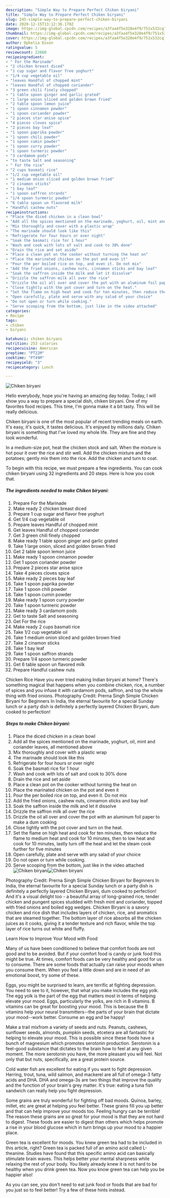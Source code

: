 ```yaml
---
description: "Simple Way to Prepare Perfect Chiken biryani"
title: "Simple Way to Prepare Perfect Chiken biryani"
slug: 245-simple-way-to-prepare-perfect-chiken-biryani
date: 2020-12-15T13:12:36.170Z
image: https://img-global.cpcdn.com/recipes/a3faa4f5e328e4f9/751x532cq70/chiken-biryani-recipe-main-photo.jpg
thumbnail: https://img-global.cpcdn.com/recipes/a3faa4f5e328e4f9/751x532cq70/chiken-biryani-recipe-main-photo.jpg
cover: https://img-global.cpcdn.com/recipes/a3faa4f5e328e4f9/751x532cq70/chiken-biryani-recipe-main-photo.jpg
author: Ophelia Dixon
ratingvalue: 5
reviewcount: 22660
recipeingredient:
- " For the Marinade"
- "2 chicken breast diced"
- "1 cup sugar and flavor free yoghurt"
- "1/4 cup vegetable oil"
- "leaves Handful of chopped mint"
- "leaves Handful of chopped coriander"
- "3 green chili finely chopped"
- "1 table spoon ginger and garlic grated"
- "1 large onion sliced and golden brown fried"
- "2 table spoon lemon juice"
- "1 spoon cinnamon powder"
- "1 spoon coriander powder"
- "2 pieces star anise spice"
- "4 pieces cloves spice"
- "2 pieces bay leaf"
- "1 spoon paprika powder"
- "1 spoon chili powder"
- "1 spoon cumin powder"
- "1 spoon curry powder"
- "1 spoon turmeric powder"
- "3 cardamom pods"
- "to taste Salt and seasoning"
- " For the rice"
- "2 cups basmati rice"
- "1/2 cup vegetable oil"
- "1 medium onion sliced and golden brown fried"
- "2 cinamon sticks"
- "1 bay leaf"
- "1 spoon saffron strands"
- "1/4 spoon turmeric powder"
- "6 table spoon un flavored milk"
- "Handful cashew nuts"
recipeinstructions:
- "Place the diced chicken in a clean bowl"
- "Add all the spices mentioned on the marinade, yoghurt, oil, mint and coriander leaves, all mentioned above"
- "Mix thoroughly and cover with a plastic wrap"
- "The marinade should look like this"
- "Refrigerate for four hours or over night"
- "Soak the basmati rice for 1 hour"
- "Wash and cook with lots of salt and cook to 30% done"
- "Drain the rice and set aside"
- "Place a clean pot on the cooker without turning the heat on"
- "Place the marinated chicken on the pot and even it"
- "Pour the per boiled rice on top, and even it. Do not mix"
- "Add the fried onions, cashew nuts, cinnamon sticks and bay leaf"
- "Soak the saffron inside the milk and let it dissolve"
- "Drizzle the saffron milk all over the rice"
- "Drizzle the oil all over and cover the pot with an aluminum foil paper to make a dum cooking"
- "Close tightly with the pot cover and turn on the heat."
- "Set the flame on high heat and cook for ten minutes, then reduce the flame to medium heat and cook for 10 minutes, then to low heat and cook for 10 minutes, lastly turn off the heat and let the steam cook further for five minutes"
- "Open carefully, plate and serve with any salad of your choice"
- "Do not open or turn while cooking."
- "Serve scooping from the bottom, just like in the video attached"
categories:
- Recipe
tags:
- chiken
- biryani

katakunci: chiken biryani 
nutrition: 253 calories
recipecuisine: American
preptime: "PT22M"
cooktime: "PT49M"
recipeyield: "3"
recipecategory: Lunch

---
```



![Chiken biryani](https://img-global.cpcdn.com/recipes/a3faa4f5e328e4f9/751x532cq70/chiken-biryani-recipe-main-photo.jpg)

Hello everybody, hope you're having an amazing day today. Today, I will show you a way to prepare a special dish, chiken biryani. One of my favorites food recipes. This time, I'm gonna make it a bit tasty. This will be really delicious.

Chiken biryani is one of the most popular of recent trending meals on earth. It's easy, it's quick, it tastes delicious. It's enjoyed by millions daily. Chiken biryani is something that I've loved my whole life. They are fine and they look wonderful.

In a medium-size pot, heat the chicken stock and salt. When the mixture is hot pour it over the rice and stir well. Add the chicken mixture and the potatoes; gently mix them into the rice. Add the chicken and turn to coat.


To begin with this recipe, we must prepare a few ingredients. You can cook chiken biryani using 32 ingredients and 20 steps. Here is how you cook that.

<!--inarticleads1-->

##### The ingredients needed to make Chiken biryani:

1. Prepare  For the Marinade
1. Make ready 2 chicken breast diced
1. Prepare 1 cup sugar and flavor free yoghurt
1. Get 1/4 cup vegetable oil
1. Prepare leaves Handful of chopped mint
1. Get leaves Handful of chopped coriander
1. Get 3 green chili finely chopped
1. Make ready 1 table spoon ginger and garlic grated
1. Take 1 large onion, sliced and golden brown fried
1. Get 2 table spoon lemon juice
1. Make ready 1 spoon cinnamon powder
1. Get 1 spoon coriander powder
1. Prepare 2 pieces star anise spice
1. Take 4 pieces cloves spice
1. Make ready 2 pieces bay leaf
1. Take 1 spoon paprika powder
1. Take 1 spoon chili powder
1. Take 1 spoon cumin powder
1. Make ready 1 spoon curry powder
1. Take 1 spoon turmeric powder
1. Make ready 3 cardamom pods
1. Get to taste Salt and seasoning
1. Get  For the rice
1. Make ready 2 cups basmati rice
1. Take 1/2 cup vegetable oil
1. Take 1 medium onion sliced and golden brown fried
1. Take 2 cinamon sticks
1. Take 1 bay leaf
1. Take 1 spoon saffron strands
1. Prepare 1/4 spoon turmeric powder
1. Get 6 table spoon un flavored milk
1. Prepare Handful cashew nuts


Chicken Rice Have you ever tried making Indian biryani at home? There&#39;s something magical that happens when you combine chicken, rice, a number of spices and you infuse it with cardamom pods, saffron, and top the whole thing with fried onions. Photography Credit: Prerna Singh Simple Chicken Biryani for Beginners In India, the eternal favourite for a special Sunday lunch or a party dish is definitely a perfectly layered Chicken Biryani, dum cooked to perfection! 

<!--inarticleads2-->

##### Steps to make Chiken biryani:

1. Place the diced chicken in a clean bowl
1. Add all the spices mentioned on the marinade, yoghurt, oil, mint and coriander leaves, all mentioned above
1. Mix thoroughly and cover with a plastic wrap
1. The marinade should look like this
1. Refrigerate for four hours or over night
1. Soak the basmati rice for 1 hour
1. Wash and cook with lots of salt and cook to 30% done
1. Drain the rice and set aside
1. Place a clean pot on the cooker without turning the heat on
1. Place the marinated chicken on the pot and even it
1. Pour the per boiled rice on top, and even it. Do not mix
1. Add the fried onions, cashew nuts, cinnamon sticks and bay leaf
1. Soak the saffron inside the milk and let it dissolve
1. Drizzle the saffron milk all over the rice
1. Drizzle the oil all over and cover the pot with an aluminum foil paper to make a dum cooking
1. Close tightly with the pot cover and turn on the heat.
1. Set the flame on high heat and cook for ten minutes, then reduce the flame to medium heat and cook for 10 minutes, then to low heat and cook for 10 minutes, lastly turn off the heat and let the steam cook further for five minutes
1. Open carefully, plate and serve with any salad of your choice
1. Do not open or turn while cooking.
1. Serve scooping from the bottom, just like in the video attached
<img src="//assets-global.cpcdn.com/assets/icons/button_play-2c75c40dde080a61004c1f40b05d8f140eaff45d7e9e6481dc71c63d2e7c4909.png" alt="Chiken biryani"><img src="//assets-global.cpcdn.com/assets/icons/button_play-2c75c40dde080a61004c1f40b05d8f140eaff45d7e9e6481dc71c63d2e7c4909.png" alt="Chiken biryani">

Photography Credit: Prerna Singh Simple Chicken Biryani for Beginners In India, the eternal favourite for a special Sunday lunch or a party dish is definitely a perfectly layered Chicken Biryani, dum cooked to perfection! And it&#39;s a visual delight too - a beautiful array of long-grained rice, tender chicken and pungent spices studded with fresh mint and coriander, topped with fried onions and boiled egg wedges. Chicken Biryani is a savory chicken and rice dish that includes layers of chicken, rice, and aromatics that are steamed together. The bottom layer of rice absorbs all the chicken juices as it cooks, giving it a tender texture and rich flavor, while the top layer of rice turns out white and fluffy. 

Learn How to Improve Your Mood with Food


Many of us have been conditioned to believe that comfort foods are not good and to be avoided. But if your comfort food is candy or junk food this might be true. At times, comfort foods can be very healthy and good for us to consume. There are some foods that actually can raise your moods when you consume them. When you feel a little down and are in need of an emotional boost, try some of these.

Eggs, you might be surprised to learn, are terrific at fighting depression. You need to see to it, however, that what you make includes the egg yolk. The egg yolk is the part of the egg that matters most in terms of helping elevate your mood. Eggs, particularly the yolks, are rich in B vitamins. B vitamins can be great for boosting your mood. This is because the B vitamins help your neural transmitters--the parts of your brain that dictate your mood--work better. Consume an egg and be happy!

Make a trail mixfrom a variety of seeds and nuts. Peanuts, cashews, sunflower seeds, almonds, pumpkin seeds, etcetera are all fantastic for helping to elevate your mood. This is possible since these foods have a bunch of magnesium which promotes serotonin production. Serotonin is a feel-good substance that dictates to the brain how to feel at any given moment. The more serotonin you have, the more pleasant you will feel. Not only that but nuts, specifically, are a great protein source.

Cold water fish are excellent for eating if you want to fight depression. Herring, trout, tuna, wild salmon, and mackerel are all full of omega-3 fatty acids and DHA. DHA and omega-3s are two things that improve the quality and the function of your brain's grey matter. It's true: eating a tuna fish sandwich can really help you fight depression. 

Some grains are truly wonderful for fighting off bad moods. Quinoa, barley, millet, etc are great at helping you feel better. These grains fill you up better and that can help improve your moods too. Feeling hungry can be terrible! The reason these grains are so great for your mood is that they are not hard to digest. These foods are easier to digest than others which helps promote a rise in your blood glucose which in turn brings up your mood to a happier place.

Green tea is excellent for moods. You knew green tea had to be included in this article, right? Green tea is packed full of an amino acid called L-theanine. Studies have found that this specific amino acid can basically stimulate brain waves. This helps better your mental sharpness while relaxing the rest of your body. You likely already knew it is not hard to be healthy when you drink green tea. Now you know green tea can help you be happier also!

As you can see, you don't need to eat junk food or foods that are bad for you just so to feel better! Try  a few  of  these  hints  instead.

